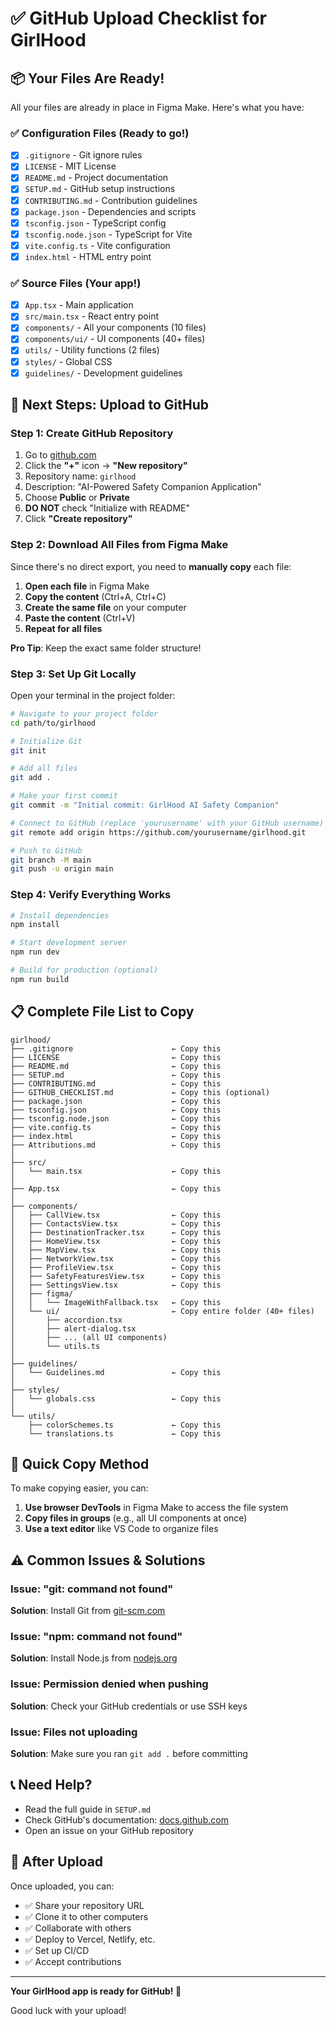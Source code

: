 # ✅ GitHub Upload Checklist for GirlHood

## 📦 Your Files Are Ready!

All your files are already in place in Figma Make. Here's what you have:

### ✅ Configuration Files (Ready to go!)
- [x] `.gitignore` - Git ignore rules
- [x] `LICENSE` - MIT License
- [x] `README.md` - Project documentation
- [x] `SETUP.md` - GitHub setup instructions
- [x] `CONTRIBUTING.md` - Contribution guidelines
- [x] `package.json` - Dependencies and scripts
- [x] `tsconfig.json` - TypeScript config
- [x] `tsconfig.node.json` - TypeScript for Vite
- [x] `vite.config.ts` - Vite configuration
- [x] `index.html` - HTML entry point

### ✅ Source Files (Your app!)
- [x] `App.tsx` - Main application
- [x] `src/main.tsx` - React entry point
- [x] `components/` - All your components (10 files)
- [x] `components/ui/` - UI components (40+ files)
- [x] `utils/` - Utility functions (2 files)
- [x] `styles/` - Global CSS
- [x] `guidelines/` - Development guidelines

## 🚀 Next Steps: Upload to GitHub

### Step 1: Create GitHub Repository

1. Go to [github.com](https://github.com)
2. Click the **"+"** icon → **"New repository"**
3. Repository name: `girlhood`
4. Description: "AI-Powered Safety Companion Application"
5. Choose **Public** or **Private**
6. **DO NOT** check "Initialize with README"
7. Click **"Create repository"**

### Step 2: Download All Files from Figma Make

Since there's no direct export, you need to **manually copy** each file:

1. **Open each file** in Figma Make
2. **Copy the content** (Ctrl+A, Ctrl+C)
3. **Create the same file** on your computer
4. **Paste the content** (Ctrl+V)
5. **Repeat for all files**

**Pro Tip**: Keep the exact same folder structure!

### Step 3: Set Up Git Locally

Open your terminal in the project folder:

```bash
# Navigate to your project folder
cd path/to/girlhood

# Initialize Git
git init

# Add all files
git add .

# Make your first commit
git commit -m "Initial commit: GirlHood AI Safety Companion"

# Connect to GitHub (replace 'yourusername' with your GitHub username)
git remote add origin https://github.com/yourusername/girlhood.git

# Push to GitHub
git branch -M main
git push -u origin main
```

### Step 4: Verify Everything Works

```bash
# Install dependencies
npm install

# Start development server
npm run dev

# Build for production (optional)
npm run build
```

## 📋 Complete File List to Copy

```
girlhood/
├── .gitignore                      ← Copy this
├── LICENSE                         ← Copy this
├── README.md                       ← Copy this
├── SETUP.md                        ← Copy this
├── CONTRIBUTING.md                 ← Copy this
├── GITHUB_CHECKLIST.md             ← Copy this (optional)
├── package.json                    ← Copy this
├── tsconfig.json                   ← Copy this
├── tsconfig.node.json              ← Copy this
├── vite.config.ts                  ← Copy this
├── index.html                      ← Copy this
├── Attributions.md                 ← Copy this
│
├── src/
│   └── main.tsx                    ← Copy this
│
├── App.tsx                         ← Copy this
│
├── components/
│   ├── CallView.tsx                ← Copy this
│   ├── ContactsView.tsx            ← Copy this
│   ├── DestinationTracker.tsx      ← Copy this
│   ├── HomeView.tsx                ← Copy this
│   ├── MapView.tsx                 ← Copy this
│   ├── NetworkView.tsx             ← Copy this
│   ├── ProfileView.tsx             ← Copy this
│   ├── SafetyFeaturesView.tsx      ← Copy this
│   ├── SettingsView.tsx            ← Copy this
│   ├── figma/
│   │   └── ImageWithFallback.tsx   ← Copy this
│   └── ui/                         ← Copy entire folder (40+ files)
│       ├── accordion.tsx
│       ├── alert-dialog.tsx
│       ├── ... (all UI components)
│       └── utils.ts
│
├── guidelines/
│   └── Guidelines.md               ← Copy this
│
├── styles/
│   └── globals.css                 ← Copy this
│
└── utils/
    ├── colorSchemes.ts             ← Copy this
    └── translations.ts             ← Copy this
```

## 🎯 Quick Copy Method

To make copying easier, you can:

1. **Use browser DevTools** in Figma Make to access the file system
2. **Copy files in groups** (e.g., all UI components at once)
3. **Use a text editor** like VS Code to organize files

## ⚠️ Common Issues & Solutions

### Issue: "git: command not found"
**Solution**: Install Git from [git-scm.com](https://git-scm.com/downloads)

### Issue: "npm: command not found"
**Solution**: Install Node.js from [nodejs.org](https://nodejs.org/)

### Issue: Permission denied when pushing
**Solution**: Check your GitHub credentials or use SSH keys

### Issue: Files not uploading
**Solution**: Make sure you ran `git add .` before committing

## 📞 Need Help?

- Read the full guide in `SETUP.md`
- Check GitHub's documentation: [docs.github.com](https://docs.github.com/)
- Open an issue on your GitHub repository

## 🎉 After Upload

Once uploaded, you can:
- ✅ Share your repository URL
- ✅ Clone it to other computers
- ✅ Collaborate with others
- ✅ Deploy to Vercel, Netlify, etc.
- ✅ Set up CI/CD
- ✅ Accept contributions

---

**Your GirlHood app is ready for GitHub! 💖**

Good luck with your upload!
